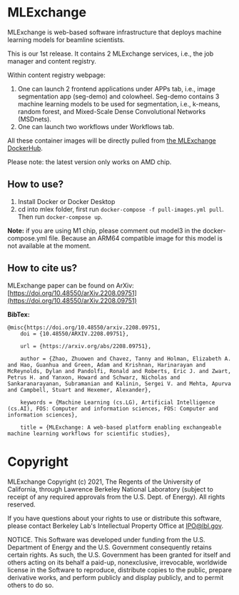 # MLExchange
MLExchange is web-based software infrastructure that deploys machine learning models for beamline scientists.

This is our 1st release. 
It contains 2 MLExchange services, i.e., the job manager and content registry.

Within content registry webpage:  
1. 	One can launch 2 frontend applications under APPs tab, i.e., image segmentation app (seg-demo) and colowheel. Seg-demo contains 3 machine learning models to be used for segmentation, i.e., k-means, random forest, and Mixed-Scale Dense Convolutional Networks (MSDnets).   
2. 	One can launch two workflows under Workflows tab.

All these container images will be directly pulled from [the MLExchange DockerHub](https://hub.docker.com/u/mlexchange1). 

Please note: the latest version only works on AMD chip.

## How to use?
1. Install Docker or Docker Desktop 
2. cd into mlex folder, first run `docker-compose -f pull-images.yml pull`. Then run `docker-compose up`.

**Note:** if you are using M1 chip, please comment out model3 in the docker-compose.yml file. Because an ARM64 compatible image for this model is not available at the moment.


## How to cite us?
MLExchange paper can be found on ArXiv: [https://doi.org/10.48550/arXiv.2208.09751](https://doi.org/10.48550/arXiv.2208.09751)

**BibTex:**  

    @misc{https://doi.org/10.48550/arxiv.2208.09751,
        doi = {10.48550/ARXIV.2208.09751},
        
        url = {https://arxiv.org/abs/2208.09751},
        
        author = {Zhao, Zhuowen and Chavez, Tanny and Holman, Elizabeth A. and Hao, Guanhua and Green, Adam and Krishnan, Harinarayan and McReynolds, Dylan and Pandolfi, Ronald and Roberts, Eric J. and Zwart, Petrus H. and Yanxon, Howard and Schwarz, Nicholas and Sankaranarayanan, Subramanian and Kalinin, Sergei V. and Mehta, Apurva and Campbell, Stuart and Hexemer, Alexander},
        
        keywords = {Machine Learning (cs.LG), Artificial Intelligence (cs.AI), FOS: Computer and information sciences, FOS: Computer and information sciences},
        
        title = {MLExchange: A web-based platform enabling exchangeable machine learning workflows for scientific studies},


# Copyright
MLExchange Copyright (c) 2021, The Regents of the University of California, through Lawrence Berkeley National Laboratory (subject to receipt of any required approvals from the U.S. Dept. of Energy). All rights reserved.

If you have questions about your rights to use or distribute this software, please contact Berkeley Lab's Intellectual Property Office at IPO@lbl.gov.

NOTICE.  This Software was developed under funding from the U.S. Department of Energy and the U.S. Government consequently retains certain rights.  As such, the U.S. Government has been granted for itself and others acting on its behalf a paid-up, nonexclusive, irrevocable, worldwide license in the Software to reproduce, distribute copies to the public, prepare derivative works, and perform publicly and display publicly, and to permit others to do so.
